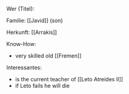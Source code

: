 Wer (Titel): 

Familie: [[Javid]] (son)

Herkunft: [[Arrakis]]

Know-How:
- very skilled old [[Fremen]]

Interessantes:
- is the current teacher of [[Leto Atreides II]]
- if Leto fails he will die